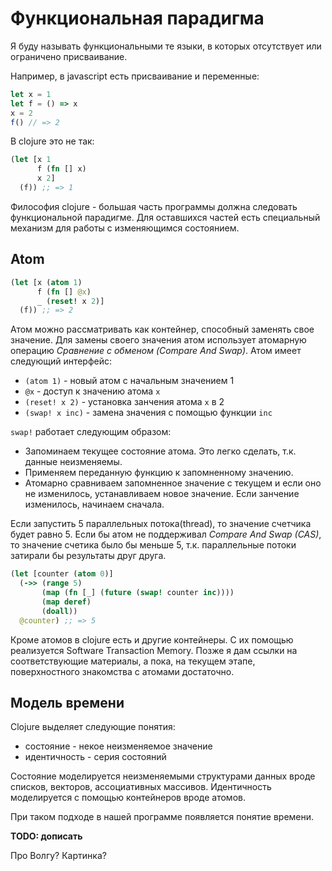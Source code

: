# Функциональная парадигма

Я буду называть функциональными те языки, в которых отсутствует или ограничено присваивание.

Например, в javascript есть присваивание и переменные:

```javascript
let x = 1
let f = () => x
x = 2
f() // => 2
```

В clojure это не так:

```clojure
(let [x 1
      f (fn [] x)
      x 2]
  (f)) ;; => 1
```

Философия clojure - большая часть программы должна следовать функциональной парадигме.
Для оставшихся частей есть специальный механизм для работы с изменяющимся состоянием.

## Atom

```clojure
(let [x (atom 1)
      f (fn [] @x)
      _ (reset! x 2)]
  (f)) ;; => 2
```

Атом можно рассматривать как контейнер, способный заменять свое значение.
Для замены своего значения атом использует атомарную операцию *Сравнение с обменом (Compare And Swap)*.
Атом имеет следующий интерфейс:

+ `(atom 1)` - новый атом с начальным значением 1
+ `@x` - доступ к значению атома `x`
+ `(reset! x 2)` - установка занчения атома `x` в 2
+ `(swap! x inc)` - замена значения с помощью функции `inc`

`swap!` работает следующим образом:

+ Запоминаем текущее состояние атома. Это легко сделать, т.к. данные неизменяемы.
+ Применяем переданную функцию к запомненному значению.
+ Атомарно сравниваем запомненное значение с текущем и если оно не изменилось, устанавливаем новое значение.
  Если занчение изменилось, начинаем сначала.


Если запустить 5 параллельных потока(thread), то значение счетчика будет равно 5.
Если бы атом не поддерживал *Compare And Swap (CAS)*, то значение счетика было бы меньше 5,
т.к. параллельные потоки затирали бы результаты друг друга.

```clojure
(let [counter (atom 0)]
  (->> (range 5)
       (map (fn [_] (future (swap! counter inc))))
       (map deref)
       (doall))
  @counter) ;; => 5
```

Кроме атомов в clojure есть и другие контейнеры. С их помощью реализуется Software Transaction Memory.
Позже я дам ссылки на соответствующие материалы, а пока, на текущем этапе, поверхностного знакомства с атомами достаточно.

## Модель времени

Clojure выделяет следующие понятия:

+ состояние - некое неизменяемое значение
+ идентичность - серия состояний

Состояние моделируется неизменяемыми структурами данных вроде списков, векторов, ассоциативных массивов.
Идентичность моделируется с помощью контейнеров вроде атомов.

При таком подходе в нашей программе появляется понятие времени.


**TODO: дописать**

Про Волгу?
Картинка?
